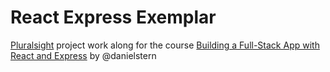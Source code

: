 # React Express Exemplar

[Pluralsight](http://www.pluralsight.com) project work along for the course [Building a Full-Stack App with React and Express](http://www.pluralsight.com/courses/react-express-full-stack-app-build) by @danielstern
